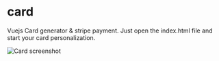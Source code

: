 # card
Vuejs Card generator &amp; stripe payment. Just open the index.html file and start your card personalization. 

![Card screenshot](https://ibb.co/F7f64Tn)
